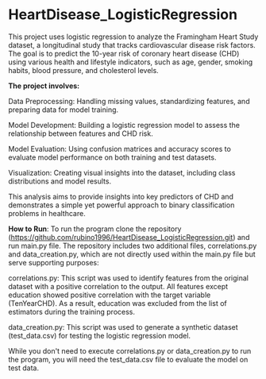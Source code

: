 # HeartDisease_LogisticRegression
This project uses logistic regression to analyze the Framingham Heart Study dataset, a longitudinal study that tracks cardiovascular disease risk factors. 
The goal is to predict the 10-year risk of coronary heart disease (CHD) using various health and lifestyle indicators, such as age, gender, smoking habits, blood pressure, and cholesterol levels.

**The project involves:**

Data Preprocessing: Handling missing values, standardizing features, and preparing data for model training.

Model Development: Building a logistic regression model to assess the relationship between features and CHD risk.

Model Evaluation: Using confusion matrices and accuracy scores to evaluate model performance on both training and test datasets.

Visualization: Creating visual insights into the dataset, including class distributions and model results.

This analysis aims to provide insights into key predictors of CHD and demonstrates a simple yet powerful approach to binary classification problems in healthcare.

**How to Run**:
To run the program clone the repository (https://github.com/rubino1996/HeartDisease_LogisticRegression.git) and run main.py file. The repository includes two additional files, correlations.py and data_creation.py, which are not directly used within the main.py file but serve supporting purposes:

correlations.py: This script was used to identify features from the original dataset with a positive correlation to the output. All features except education showed positive correlation with the target variable (TenYearCHD). As a result, education was excluded from the list of estimators during the training process.

data_creation.py: This script was used to generate a synthetic dataset (test_data.csv) for testing the logistic regression model.

While you don't need to execute correlations.py or data_creation.py to run the program, you will need the test_data.csv file to evaluate the model on test data. 

